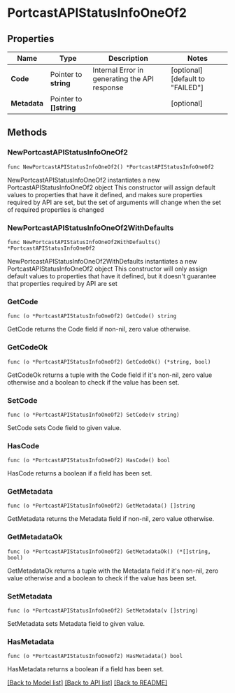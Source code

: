 # PortcastAPIStatusInfoOneOf2

## Properties

Name | Type | Description | Notes
------------ | ------------- | ------------- | -------------
**Code** | Pointer to **string** | Internal Error in generating the API response | [optional] [default to "FAILED"]
**Metadata** | Pointer to **[]string** |  | [optional] 

## Methods

### NewPortcastAPIStatusInfoOneOf2

`func NewPortcastAPIStatusInfoOneOf2() *PortcastAPIStatusInfoOneOf2`

NewPortcastAPIStatusInfoOneOf2 instantiates a new PortcastAPIStatusInfoOneOf2 object
This constructor will assign default values to properties that have it defined,
and makes sure properties required by API are set, but the set of arguments
will change when the set of required properties is changed

### NewPortcastAPIStatusInfoOneOf2WithDefaults

`func NewPortcastAPIStatusInfoOneOf2WithDefaults() *PortcastAPIStatusInfoOneOf2`

NewPortcastAPIStatusInfoOneOf2WithDefaults instantiates a new PortcastAPIStatusInfoOneOf2 object
This constructor will only assign default values to properties that have it defined,
but it doesn't guarantee that properties required by API are set

### GetCode

`func (o *PortcastAPIStatusInfoOneOf2) GetCode() string`

GetCode returns the Code field if non-nil, zero value otherwise.

### GetCodeOk

`func (o *PortcastAPIStatusInfoOneOf2) GetCodeOk() (*string, bool)`

GetCodeOk returns a tuple with the Code field if it's non-nil, zero value otherwise
and a boolean to check if the value has been set.

### SetCode

`func (o *PortcastAPIStatusInfoOneOf2) SetCode(v string)`

SetCode sets Code field to given value.

### HasCode

`func (o *PortcastAPIStatusInfoOneOf2) HasCode() bool`

HasCode returns a boolean if a field has been set.

### GetMetadata

`func (o *PortcastAPIStatusInfoOneOf2) GetMetadata() []string`

GetMetadata returns the Metadata field if non-nil, zero value otherwise.

### GetMetadataOk

`func (o *PortcastAPIStatusInfoOneOf2) GetMetadataOk() (*[]string, bool)`

GetMetadataOk returns a tuple with the Metadata field if it's non-nil, zero value otherwise
and a boolean to check if the value has been set.

### SetMetadata

`func (o *PortcastAPIStatusInfoOneOf2) SetMetadata(v []string)`

SetMetadata sets Metadata field to given value.

### HasMetadata

`func (o *PortcastAPIStatusInfoOneOf2) HasMetadata() bool`

HasMetadata returns a boolean if a field has been set.


[[Back to Model list]](../README.md#documentation-for-models) [[Back to API list]](../README.md#documentation-for-api-endpoints) [[Back to README]](../README.md)


